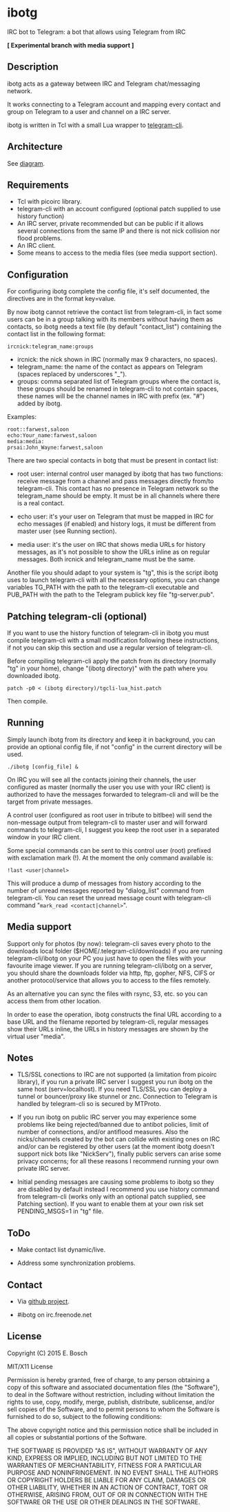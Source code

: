 
ibotg
=====

IRC bot to Telegram: a bot that allows using Telegram from IRC

**[ Experimental branch with media support ]**

Description
-----------

ibotg acts as a gateway between IRC and Telegram chat/messaging network.

It works connecting to a Telegram account and mapping every contact and
group on Telegram to a user and channel on a IRC server.

ibotg is written in Tcl with a small Lua wrapper to 
[telegram-cli](https://github.com/vysheng/tg).

Architecture
------------

See [diagram](https://raw.githubusercontent.com/prsai/ibotg/media/DIAGRAM).

Requirements
-------------

* Tcl with picoirc library.
* telegram-cli with an account configured (optional patch supplied to use
  history function)
* An IRC server, private recommended but can be public if it allows several
  connections from the same IP and there is not nick collision nor flood
  problems.
* An IRC client.
* Some means to access to the media files (see media support section).

Configuration
-------------

For configuring ibotg complete the config file, it's self documented, the 
directives are in the format key=value.

By now ibotg cannot retrieve the contact list from telegram-cli, in fact
some users can be in a group talking with its members without having them as
contacts, so ibotg needs a text file (by default "contact_list") containing
the contact list in the following format:

    ircnick:telegram_name:groups

* ircnick: the nick shown in IRC (normally max 9 characters, no spaces).
* telegram_name: the name of the contact as appears on Telegram (spaces
  replaced by underscores "_").
* groups: comma separated list of Telegram groups where the contact is,
  these groups should be renamed in telegram-cli to not contain spaces,
  these names will be the channel names in IRC with prefix (ex.  "#") added
  by ibotg.

Examples:

    root::farwest,saloon
    echo:Your_name:farwest,saloon
    media:media:
    prsai:John_Wayne:farwest,saloon

There are two special contacts in botg that must be present in contact list:

* root user: internal control user managed by ibotg that has two functions:
  receive message from a channel and pass messages directly from/to
  telegram-cli. This contact has no presence in Telegram network so the
  telegram_name should be empty. It must be in all channels where there is
  a real contact.

* echo user: it's your user on Telegram that must be mapped in IRC for echo
  messages (if enabled) and history logs, it must be different from master
  user (see Running section).

* media user: it's the user on IRC that shows media URLs for history messages,
  as it's not possible to show the URLs inline as on regular messages. Both
  ircnick and telegram_name must be the same.

Another file you should adapt to your system is "tg", this is the script
ibotg uses to launch telegram-cli with all the necessary options, you can
change variables TG_PATH with the path to the telegram-cli executable and
PUB_PATH with the path to the Telegram publick key file "tg-server.pub".

Patching telegram-cli (optional)
--------------------------------

If you want to use the history function of telegram-cli in ibotg you must
compile telegram-cli with a small modification following these instructions,
if not you can skip this section and use a regular version of telegram-cli.

Before compiling telegram-cli apply the patch from its directory (normally
"tg" in your home), change "(ibotg directory)" with the path where you
downloaded ibotg.

    patch -p0 < (ibotg directory)/tgcli-lua_hist.patch

Then compile.

Running
-------

Simply launch ibotg from its directory and keep it in background, you can
provide an optional config file, if not "config" in the current directory
will be used.

    ./ibotg [config_file] &

On IRC you will see all the contacts joining their channels, the user
configured as master (normally the user you use with your IRC client) is
authorized to have the messages forwarded to telegram-cli and will be the
target from private messages.

A control user (configured as root user in tribute to bitlbee) will send the
non-message output from telegram-cli to master user and will forward
commands to telegram-cli, I suggest you keep the root user in a separated
window in your IRC client.

Some special commands can be sent to this control user (root) prefixed with
exclamation mark (!). At the moment the only command available is:

    !last <user|channel>

This will produce a dump of messages from history according to the number of
unread messages reported by "dialog_list" command from telegram-cli. You can
reset the unread message count with telegram-cli command "`mark_read
<contact|channel>`".

Media support
-------------

Support only for photos (by now): telegram-cli saves every photo to the
downloads local folder ($HOME/.telegram-cli/downloads) if you are running
telegram-cli/ibotg on your PC you just have to open the files with your
favourite image viewer. If you are running telegram-cli/ibotg on a server,
you should share the downloads folder via http, ftp, gopher, NFS, CIFS or
another protocol/service that allows you to access to the files remotely.

As an alternative you can sync the files with rsync, S3, etc. so you can
access them from other location.

In order to ease the operation, ibotg constructs the final URL according to
a base URL and the filename reported by telegram-cli, regular messages show
their URLs inline, the URLs in history messages are shown by the virtual
user "media".

Notes
-----

* TLS/SSL conections to IRC are not supported (a limitation from picoirc
  library), if you run a private IRC server I suggest you run ibotg on the
  same host (serv=localhost). If you need TLS/SSL you can deploy a tunnel or
  bouncer/proxy like stunnel or znc.
  Connection to Telegram is handled by telegram-cli so is secured by
  MTProto.

* If you run ibotg on public IRC server you may experience some problems
  like being rejected/banned due to antibot policies, limit of number of
  connections, and/or antiflood measures. Also the nicks/channels created
  by the bot can collide with existing ones on IRC and/or can be registered
  by other users (at the moment ibotg doesn't support nick bots like
  "NickServ"), finally public servers can arise some privacy concerns; for
  all these reasons I recommend running your own private IRC server.

* Initial pending messages are causing some problems to ibotg so they are
  disabled by default instead I recommend you use history command from
  telegram-cli (works only with an optional patch supplied, see Patching
  section).  If you want to enable them at your own risk set PENDING_MSGS=1
  in "tg" file.

ToDo
----

* Make contact list dynamic/live.

* Address some synchronization problems.

Contact
-------

* Via [github project](https://github.com/prsai/ibotg).

* \#ibotg on irc.freenode.net

License
-------

Copyright (C) 2015 E. Bosch

MIT/X11 License

Permission is hereby granted, free of charge, to any person obtaining
a copy of this software and associated documentation files (the
"Software"), to deal in the Software without restriction, including
without limitation the rights to use, copy, modify, merge, publish,
distribute, sublicense, and/or sell copies of the Software, and to
permit persons to whom the Software is furnished to do so, subject to
the following conditions:

The above copyright notice and this permission notice shall be
included in all copies or substantial portions of the Software.

THE SOFTWARE IS PROVIDED "AS IS", WITHOUT WARRANTY OF ANY KIND,
EXPRESS OR IMPLIED, INCLUDING BUT NOT LIMITED TO THE WARRANTIES OF
MERCHANTABILITY, FITNESS FOR A PARTICULAR PURPOSE AND NONINFRINGEMENT. 
IN NO EVENT SHALL THE AUTHORS OR COPYRIGHT HOLDERS BE LIABLE FOR ANY
CLAIM, DAMAGES OR OTHER LIABILITY, WHETHER IN AN ACTION OF CONTRACT,
TORT OR OTHERWISE, ARISING FROM, OUT OF OR IN CONNECTION WITH THE
SOFTWARE OR THE USE OR OTHER DEALINGS IN THE SOFTWARE.
